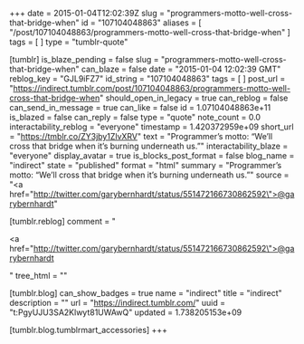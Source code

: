+++
date = 2015-01-04T12:02:39Z
slug = "programmers-motto-well-cross-that-bridge-when"
id = "107104048863"
aliases = [ "/post/107104048863/programmers-motto-well-cross-that-bridge-when" ]
tags = [ ]
type = "tumblr-quote"

[tumblr]
is_blaze_pending = false
slug = "programmers-motto-well-cross-that-bridge-when"
can_blaze = false
date = "2015-01-04 12:02:39 GMT"
reblog_key = "GJL9iFZ7"
id_string = "107104048863"
tags = [ ]
post_url = "https://indirect.tumblr.com/post/107104048863/programmers-motto-well-cross-that-bridge-when"
should_open_in_legacy = true
can_reblog = false
can_send_in_message = true
can_like = false
id = 1.07104048863e+11
is_blazed = false
can_reply = false
type = "quote"
note_count = 0.0
interactability_reblog = "everyone"
timestamp = 1.420372959e+09
short_url = "https://tmblr.co/ZY3jby1ZlvXRV"
text = "Programmer&rsquo;s motto: &ldquo;We&rsquo;ll cross that bridge when it&rsquo;s burning underneath us.&rdquo;"
interactability_blaze = "everyone"
display_avatar = true
is_blocks_post_format = false
blog_name = "indirect"
state = "published"
format = "html"
summary = "Programmer’s motto: “We’ll cross that bridge when it’s burning underneath us.”"
source = "<a href=\"http://twitter.com/garybernhardt/status/551472166730862592\">@garybernhardt</a>"

[tumblr.reblog]
comment = "<p><a href=\"http://twitter.com/garybernhardt/status/551472166730862592\">@garybernhardt</a></p>"
tree_html = ""

[tumblr.blog]
can_show_badges = true
name = "indirect"
title = "indirect"
description = ""
url = "https://indirect.tumblr.com/"
uuid = "t:PgyUJU3SA2Klwyt81UWAwQ"
updated = 1.738205153e+09

[tumblr.blog.tumblrmart_accessories]
+++
